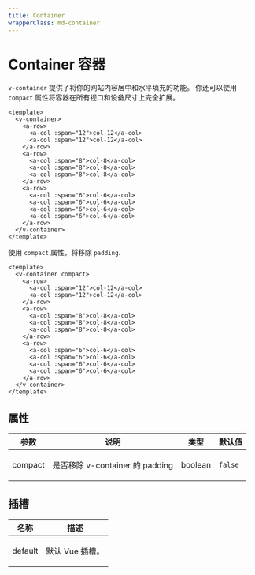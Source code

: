 ```yaml
---
title: Container
wrapperClass: md-container
---
```


# Container 容器

<code>v-container</code> 提供了将你的网站内容居中和水平填充的功能。 你还可以使用 <code>compact</code> 属性将容器在所有视口和设备尺寸上完全扩展。

```vue demo
<template>
  <v-container>
    <a-row>
      <a-col :span="12">col-12</a-col>
      <a-col :span="12">col-12</a-col>
    </a-row>
    <a-row>
      <a-col :span="8">col-8</a-col>
      <a-col :span="8">col-8</a-col>
      <a-col :span="8">col-8</a-col>
    </a-row>
    <a-row>
      <a-col :span="6">col-6</a-col>
      <a-col :span="6">col-6</a-col>
      <a-col :span="6">col-6</a-col>
      <a-col :span="6">col-6</a-col>
    </a-row>
  </v-container>
</template>
```

使用 <code>compact</code> 属性，将移除 <code>padding</code>.

```vue demo
<template>
  <v-container compact>
    <a-row>
      <a-col :span="12">col-12</a-col>
      <a-col :span="12">col-12</a-col>
    </a-row>
    <a-row>
      <a-col :span="8">col-8</a-col>
      <a-col :span="8">col-8</a-col>
      <a-col :span="8">col-8</a-col>
    </a-row>
    <a-row>
      <a-col :span="6">col-6</a-col>
      <a-col :span="6">col-6</a-col>
      <a-col :span="6">col-6</a-col>
      <a-col :span="6">col-6</a-col>
    </a-row>
  </v-container>
</template>
```

## 属性

| 参数    | 说明                                   | 类型                 | 默认值             |
| ------- | -------------------------------------- | -------------------- | ------------------ |
| compact | <p>是否移除 v-container 的 padding</p> | <span>boolean</span> | <code>false</code> |

## 插槽

| 名称    | 描述                   |
| ------- | ---------------------- |
| default | <p>默认 Vue 插槽。</p> |
